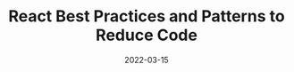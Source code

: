 ---
date: 2022-03-15
publisher: thepracticaldev
tags:
  - react
  - development
  - optimization
  - best-practices
target_url: https://dev.to/devsmitra/react-best-practices-and-patterns-to-reduce-code-2bff
title: React Best Practices and Patterns to Reduce Code
---